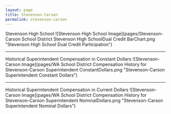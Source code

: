 ```yaml
---
layout: page
title: Stevenson-Carson
permalink: stevenson-carson
---
```



Stevenson High School
![Stevenson High School Image](pages/Stevenson-Carson School District Stevenson High SchoolDual Credit BarChart.png "Stevenson High School Dual Credit Participation")

___

Historical Superintendent Compensation in Constant Dollars
![Stevenson-Carson Image](pages/WA School District Compensation History for Stevenson-Carson Superintendent ConstantDollars.png "Stevenson-Carson Superintendent Constant Dollars")

___

Historical Superintendent Compensation in Current Dollars
![Stevenson-Carson Image](pages/WA School District Compensation History for Stevenson-Carson Superintendent NominalDollars.png "Stevenson-Carson Superintendent Nominal Dollars")